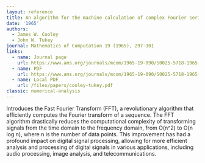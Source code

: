 ```yaml
---
layout: reference
title: An algorithm for the machine calculation of complex Fourier series
date: '1965'
authors:
  - James W. Cooley
  - John W. Tukey
journal: Mathematics of Computation 19 (1965), 297-301
links:
  - name: Journal page
    url: https://www.ams.org/journals/mcom/1965-19-090/S0025-5718-1965-0178586-1/
  - name: PDF
    url: https://www.ams.org/journals/mcom/1965-19-090/S0025-5718-1965-0178586-1/S0025-5718-1965-0178586-1.pdf
  - name: Local PDF
    url: /files/papers/cooley-tukey.pdf
classic: numerical-analysis
---
```

Introduces the Fast Fourier Transform (FFT), a revolutionary algorithm that efficiently computes the Fourier transform of a sequence. The FFT algorithm drastically reduces the computational complexity of transforming signals from the time domain to the frequency domain, from O(n^2)
to O(n log n), where n is the number of data points. This improvement has had a profound impact on digital signal processing, allowing for more efficient analysis and processing of digital signals in various applications, including audio processing, image analysis, and telecommunications.
